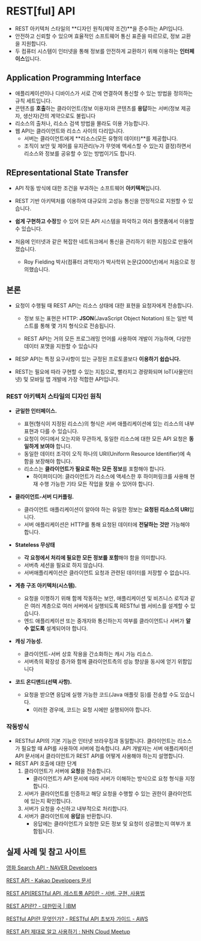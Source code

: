 # REST[ful] API

- REST 아키텍처 스타일의 **디자인 원칙(제약 조건)**을 준수하는 API입니다.
- 안전하고 신뢰할 수 있으며 효율적인 소프트웨어 통신 표준을 따르므로, 정보 교환을 지원합니다.
- 두 컴퓨터 시스템이 인터넷을 통해 정보를 안전하게 교환하기 위해 이용하는 **인터페이스**입니다.

## Application Programming Interface

- 애플리케이션이나 디바이스가 서로 간에 연결하여 통신할 수 있는 방법을 정의하는 규칙 세트입니다.
- 콘텐츠를 **호출**하는 클라이언트(정보 이용자)와 콘텐츠를 **응답**하는 서버(정보 제공자, 생산자)간의 계약으로도 불립니다
- 리소스의 출처나, 리소스 검색 방법을 몰라도 이용 가능합니다.
- 웹 API는 클라이언트와 리소스 사이의 다리입니다.
  - 서버는 클라이언트에게 **리소스(모든 유형의 데이터)**를 제공합니다.
  - 조직이 보안 및 제어를 유지관리(누가 무엇에 액세스할 수 있는지 결정)하면서 리소스와 정보를 공유할 수 있는 방법이기도 합니다. 

## REpresentational State Transfer

- API 작동 방식에 대한 조건을 부과하는 소프트웨어 **아키텍쳐**입니다.

- REST 기반 아키텍처를 이용하여 대규모의 고성능 통신을 안정적으로 지원할 수 있습니다.

- **쉽게 구현하고 수정**할 수 있어 모든 API 시스템을 파악하고 여러 플랫폼에서 이용할 수 있습니다.

- 처음에 인터넷과 같은 복잡한 네트워크에서 통신을 관리하기 위한 지침으로 만들어졌습니다.
  
  - Roy Fielding 박사(컴퓨터 과학자)가 박사학위 논문(2000년)에서 처음으로 정의했습니다.

## 본론

* 요청이 수행될 때 REST API는 리소스 상태에 대한 표현을 요청자에게 전송합니다.
  
  * 정보 또는 표현은 HTTP: **JSON**(JavaScript Object Notation) 또는 일반 텍스트를 통해 몇 가지 형식으로 전송됩니다.
  
  * REST API는 거의 모든 프로그래밍 언어를 사용하여 개발이 가능하며, 다양한 데이터 포맷을 지원할 수 있습니다

* RESP API는 특정 요구사항이 있는 규정된 프로토콜보다 **이용하기 쉽습니다.**

* REST는 필요에 따라 구현할 수 있는 지침으로, 빨라지고 경량화되며 IoT(사물인터넷) 및 모바일 앱 개발에 가장 적합한 API입니다.

### REST 아키텍처 스타일의 디자인 원칙

- **균일한 인터페이스.**
  
  - 표현(형식이 지정된 리소스)의 형식은 서버 애플리케이션에 있는 리소스의 내부 표현과 다를 수 있습니다.
  - 요청이 어디에서 오는지와 무관하게, 동일한 리소스에 대한 모든 API 요청은 **동일하게 보여야** 합니다. 
  - 동일한 데이터 조각이 오직 하나의 URI(Uniform Resource Identifier)에 속함을 보장해야 합니다. 
  - 리소스는 **클라이언트가 필요로 하는 모든 정보**를 포함해야 합니다.
    - 하이퍼미디어: 클라이언트가 리소스에 액세스한 후 하이퍼링크를 사용해 현재 수행 가능한 기타 모든 작업을 찾을 수 있어야 합니다.

- **클라이언트-서버 디커플링.**
  
  - 클라이언트 애플리케이션이 알아야 하는 유일한 정보는 **요청된 리소스의 URI**입니다.
  - 서버 애플리케이션은 HTTP를 통해 요청된 데이터에 **전달하는 것만** 가능해야 합니다.

- **Stateless 무상태**
  
  - **각 요청에서 처리에 필요한 모든 정보를 포함**해야 함을 의미합니다.
  - 서버측 세션을 필요로 하지 않습니다.
  - 서버애플리케이션은 클라이언트 요청과 관련된 데이터를 저장할 수 없습니다.

- **계층 구조 아키텍처(시스템).**
  
  - 요청을 이행하기 위해 함께 작동하는 보안, 애플리케이션 및 비즈니스 로직과 같은 여러 계층으로 여러 서버에서 실행되도록 RESTful 웹 서비스를 설계할 수 있습니다.
  - 엔드 애플리케이션 또는 중개자와 통신하는지 여부를 클라이언트나 서버가 **알 수 없도록** 설계되어야 합니다.

- **캐싱 가능성.**
  
  - 클라이언트-서버 상호 작용을 간소화하는 캐시 가능 리소스.
  - 서버측의 확장성 증가와 함께 클라이언트측의 성능 향상을 동시에 얻기 위함입니다

- **코드 온디맨드(선택 사항).**
  
  - 요청을 받으면 응답에 실행 가능한 코드(Java 애플릿 등)를 전송할 수도 있습니다.
    - 이러한 경우에, 코드는 요청 시에만 실행되어야 합니다.

### 작동방식

- RESTful API의 기본 기능은 인터넷 브라우징과 동일합니다. 클라이언트는 리소스가 필요할 때 API를 사용하여 서버에 접속합니다. API 개발자는 서버 애플리케이션 API 문서에서 클라이언트가 REST API를 어떻게 사용해야 하는지 설명합니다. 
- REST API 호출에 대한 단계
  1. 클라이언트가 서버에 **요청**을 전송합니다.
     - 클라이언트가 API 문서에 따라 서버가 이해하는 방식으로 요청 형식을 지정합니다.
  2. 서버가 클라이언트를 인증하고 해당 요청을 수행할 수 있는 권한이 클라이언트에 있는지 확인합니다.
  3. 서버가 요청을 수신하고 내부적으로 처리합니다.
  4. 서버가 클라이언트에 **응답**을 반환합니다.
     - 응답에는 클라이언트가 요청한 모든 정보 및 요청이 성공했는지 여부가 포함됩니다. 

## 실제 사례 및 참고 사이트

[영화 Search API - NAVER Developers](https://developers.naver.com/docs/serviceapi/search/movie/movie.md)

[REST API - Kakao Developers 문서](https://developers.kakao.com/docs/latest/ko/kakaologin/rest-api)

[REST API(RESTful API, 레스트풀 API)란 - 서버, 구현, 사용법](https://www.redhat.com/ko/topics/api/what-is-a-rest-api)

[REST API란? - 대한민국 | IBM](https://www.ibm.com/kr-ko/cloud/learn/rest-apis)

[RESTful API란 무엇인가? - RESTful API 초보자 가이드 - AWS](https://aws.amazon.com/ko/what-is/restful-api/)

[REST API 제대로 알고 사용하기 : NHN Cloud Meetup](https://meetup.toast.com/posts/92)
